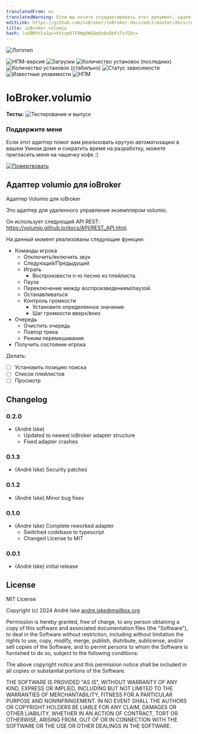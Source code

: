 ```yaml
---
translatedFrom: en
translatedWarning: Если вы хотите отредактировать этот документ, удалите поле «translationFrom», в противном случае этот документ будет снова автоматически переведен
editLink: https://github.com/ioBroker/ioBroker.docs/edit/master/docs/ru/adapterref/iobroker.volumio/README.md
title: ioBroker.volumio
hash: lzXBMYVia1qv+k5tqmOTF0WgDWGQq9z0xDbFsTvfCDc=
---
```

![Логотип](../../../en/adapterref/iobroker.volumio/admin/volumio.png)

![НПМ-версия](http://img.shields.io/npm/v/iobroker.volumio.svg)
![Загрузки](https://img.shields.io/npm/dm/iobroker.volumio.svg)
![Количество установок (последних)](http://iobroker.live/badges/volumio-installed.svg)
![Количество установок (стабильно)](http://iobroker.live/badges/volumio-stable.svg)
![Статус зависимости](https://img.shields.io/david/a-i-ks/iobroker.volumio.svg)
![Известные уязвимости](https://snyk.io/test/github/a-i-ks/ioBroker.volumio/badge.svg)
![НПМ](https://nodei.co/npm/iobroker.volumio.png?downloads=true)

# IoBroker.volumio
**Тесты:** ![Тестирование и выпуск](https://github.com/a-i-ks/ioBroker.volumio/workflows/Test%20and%20Release/badge.svg)

### Поддержите меня
Если этот адаптер помог вам реализовать крутую автоматизацию в вашем Умном доме и сократить время на разработку, можете пригласить меня на чашечку кофе :)

[![Пожертвовать](https://raw.githubusercontent.com/a-i-ks/ioBroker.volumio/master/donate_button.png)](http://paypal.me/iske)

## Адаптер volumio для ioBroker
Адаптер Volumio для ioBroker

Это адаптер для удаленного управления экземпляром volumio.

Он использует следующий API REST: https://volumio.github.io/docs/API/REST_API.html.

На данный момент реализованы следующие функции:

* Команды игрока
    * Отключить/включить звук
    * Следующий/Предыдущий
    * Играть
        * Воспроизвести n-ю песню из плейлиста.
    * Пауза
    * Переключение между воспроизведением/паузой.
    * Останавливаться
    * Контроль громкости
        * Установите определенное значение
        * Шаг громкости вверх/вниз
* Очередь
    * Очистить очередь
    * Повтор трека
    * Режим перемешивания
* Получить состояние игрока

Делать:

- [ ] Установить позицию поиска
- [ ] Список плейлистов
- [ ] Просмотр

## Changelog
### 0.2.0
 * (André Iske) 
    - Updated to newest ioBroker adapter structure 
    - Fixed adapter crashes

### 0.1.3
* (André Iske) Security patches 

### 0.1.2
* (André Iske) Minor bug fixes 

### 0.1.0
* (André Iske) Complete reworked adapter
    * Switched codebase to typescript
    * Changed License to MIT

### 0.0.1
* (André Iske) initial release

## License
MIT License

Copyright (c) 2024 André Iske <andre.iske@mailbox.org>

Permission is hereby granted, free of charge, to any person obtaining a copy
of this software and associated documentation files (the "Software"), to deal
in the Software without restriction, including without limitation the rights
to use, copy, modify, merge, publish, distribute, sublicense, and/or sell
copies of the Software, and to permit persons to whom the Software is
furnished to do so, subject to the following conditions:

The above copyright notice and this permission notice shall be included in all
copies or substantial portions of the Software.

THE SOFTWARE IS PROVIDED "AS IS", WITHOUT WARRANTY OF ANY KIND, EXPRESS OR
IMPLIED, INCLUDING BUT NOT LIMITED TO THE WARRANTIES OF MERCHANTABILITY,
FITNESS FOR A PARTICULAR PURPOSE AND NONINFRINGEMENT. IN NO EVENT SHALL THE
AUTHORS OR COPYRIGHT HOLDERS BE LIABLE FOR ANY CLAIM, DAMAGES OR OTHER
LIABILITY, WHETHER IN AN ACTION OF CONTRACT, TORT OR OTHERWISE, ARISING FROM,
OUT OF OR IN CONNECTION WITH THE SOFTWARE OR THE USE OR OTHER DEALINGS IN THE
SOFTWARE.